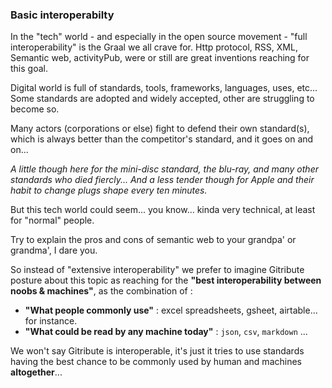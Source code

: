
### Basic interoperabilty

In the "tech" world - and especially in the open source movement - "full interoperability" is the Graal we all crave for. Http protocol, RSS, XML, Semantic web, activityPub, were or still are great inventions reaching for this goal.

Digital world is full of standards, tools, frameworks, languages, uses, etc... Some standards are adopted and widely accepted, other are struggling to become so.

Many actors (corporations or else) fight to defend their own standard(s), which is always better than the competitor's standard, and it goes on and on...

_A little though here for the mini-disc standard, the blu-ray, and many other standards who died fiercly... And a less tender though for Apple and their habit to change plugs shape every ten minutes._

But this tech world could seem... you know... kinda very technical, at least for "normal" people.

Try to explain the pros and cons of semantic web to your grandpa' or grandma', I dare you.

So instead of "extensive interoperability" we prefer to imagine Gitribute posture about this topic as reaching for the **"best interoperability between noobs & machines"**, as the combination of :

- **"What people commonly use"** : excel spreadsheets, gsheet, airtable... for instance.
- **"What could be read by any machine today"** : `json`, `csv`, `markdown` ...

We won't say Gitribute is interoperable, it's just it tries to use standards having the best chance to be commonly used by human and machines **altogether**...
